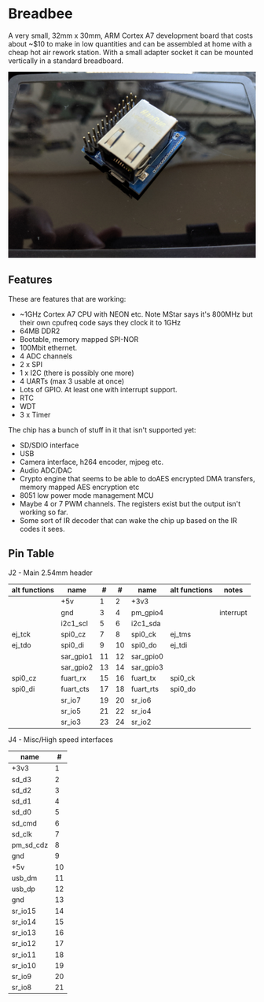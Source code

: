 # Breadbee

A very small, 32mm x 30mm, ARM Cortex A7 development board that costs about ~$10
to make in low quantities and can be assembled at home with a cheap hot air rework
station. With a small adapter socket it can be mounted vertically in a standard breadboard.

![Breadbee number one](photos/jackside_small.jpg)

## Features

These are features that are working:

- ~1GHz Cortex A7 CPU with NEON etc. Note MStar says it's 800MHz but their own cpufreq code says they clock it to 1GHz
- 64MB DDR2
- Bootable, memory mapped SPI-NOR
- 100Mbit ethernet.
- 4 ADC channels
- 2 x SPI
- 1 x I2C (there is possibly one more)
- 4 UARTs (max 3 usable at once)
- Lots of GPIO. At least one with interrupt support.
- RTC
- WDT
- 3 x Timer

 The chip has a bunch of stuff in it that isn't supported yet:
 
 - SD/SDIO interface
 - USB
 - Camera interface, h264 encoder, mjpeg etc.
 - Audio ADC/DAC
 - Crypto engine that seems to be able to doAES encrypted DMA transfers, memory mapped AES encryption etc
 - 8051 low power mode management MCU
 - Maybe 4 or 7 PWM channels. The registers exist but the output isn't working so far.
 - Some sort of IR decoder that can wake the chip up based on the IR codes it sees.

## Pin Table

J2 - Main 2.54mm header

| alt functions |    name   |  # |  # |   name    | alt functions |   notes   |
|---------------|-----------|----|----|-----------|---------------|-----------|
|               |    +5v    |  1 | 2  |   +3v3    |               |           |
|               |    gnd    |  3 | 4  | pm_gpio4  |               | interrupt |
|               | i2c1_scl  |  5 | 6  | i2c1_sda  |               |           |
|     ej_tck    | spi0_cz   |  7 | 8  | spi0_ck   |    ej_tms     |           |
|     ej_tdo    | spi0_di   |  9 | 10 | spi0_do   |    ej_tdi     |           |
|               | sar_gpio1 | 11 | 12 | sar_gpio0 |               |           |
|               | sar_gpio2 | 13 | 14 | sar_gpio3 |               |           |
|    spi0_cz    | fuart_rx  | 15 | 16 | fuart_tx  |    spi0_ck    |           |
|    spi0_di    | fuart_cts | 17 | 18 | fuart_rts |    spi0_do    |           |
|               | sr_io7    | 19 | 20 | sr_io6    |               |           |
|               | sr_io5    | 21 | 22 | sr_io4    |               |           |
|               | sr_io3    | 23 | 24 | sr_io2    |               |           |

J4 - Misc/High speed interfaces

| name      | #  |
|-----------|----|
| +3v3      | 1  |
| sd_d3     | 2  |
| sd_d2     | 3  |
| sd_d1     | 4  |
| sd_d0     | 5  |
| sd_cmd    | 6  |
| sd_clk    | 7  |
| pm_sd_cdz | 8  | 
| gnd       | 9  |
| +5v       | 10 |
| usb_dm    | 11 |
| usb_dp    | 12 | 
| gnd       | 13 |
| sr_io15   | 14 |
| sr_io14   | 15 |
| sr_io13   | 16 |
| sr_io12   | 17 |
| sr_io11   | 18 |
| sr_io10   | 19 |
| sr_io9    | 20 |
| sr_io8    | 21 |
